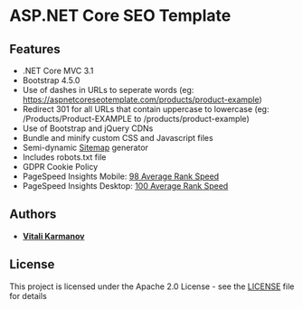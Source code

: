 # ASP.NET Core SEO Template

## Features

* .NET Core MVC 3.1
* Bootstrap 4.5.0
* Use of dashes in URLs to seperate words (eg: https://aspnetcoreseotemplate.com/products/product-example)
* Redirect 301 for all URLs that contain uppercase to lowercase (eg: /Products/Product-EXAMPLE to /products/product-example)
* Use of Bootstrap and jQuery CDNs
* Bundle and minify custom CSS and Javascript files
* Semi-dynamic [Sitemap](https://aspnetcoreseotemplate.com/sitemap) generator
* Includes robots.txt file
* GDPR Cookie Policy
* PageSpeed Insights Mobile: [98 Average Rank Speed](https://developers.google.com/speed/pagespeed/insights/?url=https%3A%2F%2Faspnetcoreseotemplate.com%2F&tab=mobile)
* PageSpeed Insights Desktop: [100 Average Rank Speed](https://developers.google.com/speed/pagespeed/insights/?url=https%3A%2F%2Faspnetcoreseotemplate.com%2F&tab=desktop)

## Authors

* **[Vitali Karmanov](https://github.com/vitali-karmanov)**

## License

This project is licensed under the Apache 2.0 License - see the [LICENSE](LICENSE) file for details
